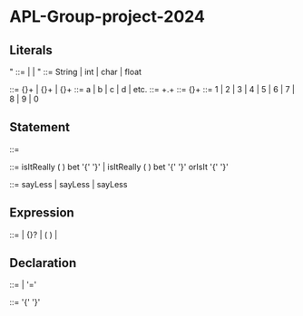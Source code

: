 # APL-Group-project-2024

## Literals

"<literal> ::= <string> | <float> | <int>"
<type> ::= String | int | char | float

<string> ::= {<string>}+ | {<char>}+ | {<int>}+
<char> ::= a | b | c | d | etc.
<float> ::= <int>+.<int>+
<int> ::= {<num>}+
<num> ::= 1 | 2 | 3 | 4 | 5 | 6 | 7 | 8 | 9 | 0

## Statement

<statement> ::= 

<selection-statement> ::= isItReally ( <expression> ) bet '{' <statement> '}' | isItReally ( <expression> ) bet '{' <statement> '}' orIsIt  '{' <statement> '}'

<return-statement> ::= sayLess | sayLess <identifier> | sayLess <literal>

## Expression

<expression> ::= <expression> | <expression> {<expression>}? | ( <expression> ) | <statement>

## Declaration

<type-declaration> ::= <type> <identifier> | <type> <identifier> '=' <literal>

<function-declaration> ::= <type> <identifier> '{' <expression> <return-statement> '}'
